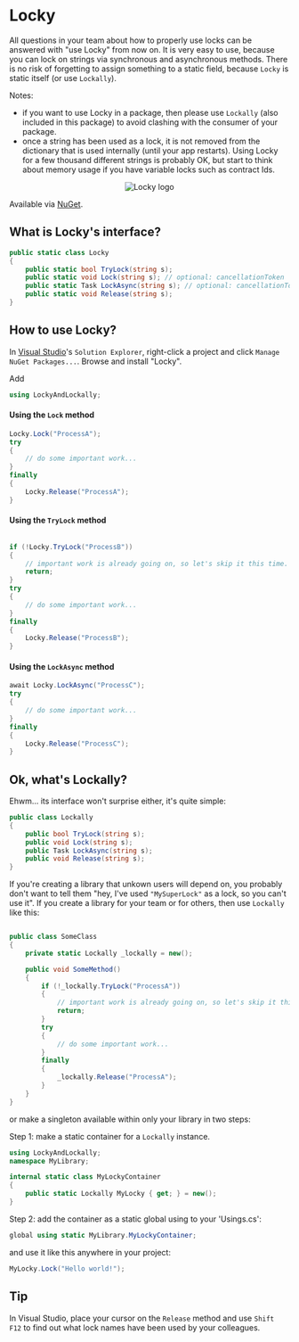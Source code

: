 # Locky

All questions in your team about how to properly use locks can be answered with "use Locky" from now on. It is very easy to use, because you can lock on strings via synchronous and asynchronous methods. There is no risk of forgetting to assign something to a static field, because `Locky` is static itself (or use `Lockally`).

Notes:

- if you want to use Locky in a package, then please use `Lockally` (also included in this package) to avoid clashing with the consumer of your package.<br/>
- once a string has been used as a lock, it is not removed from the dictionary that is used internally (until your app restarts). Using Locky for a few thousand different strings is probably OK, but start to think about memory usage if you have variable locks such as contract Ids.

<p align="center">
    <img src="https://avatars.githubusercontent.com/u/125100496?s=100&u=dfb896642d9b9e298628e8dd804202ed3c5e1386&v=4" alt="Locky logo"/>
</p>

Available via [NuGet](https://www.nuget.org/packages/Locky).

## What is Locky's interface?

```csharp
public static class Locky
{
    public static bool TryLock(string s);
    public static void Lock(string s); // optional: cancellationToken
    public static Task LockAsync(string s); // optional: cancellationToken
    public static void Release(string s);
}
```

## How to use Locky?

In [Visual Studio](https://visualstudio.microsoft.com/downloads/)'s `Solution Explorer`, right-click a project and click `Manage NuGet Packages...`. Browse and install "Locky".

Add
```csharp
using LockyAndLockally;
```

#### Using the `Lock` method

```csharp
Locky.Lock("ProcessA");
try
{
    // do some important work...
}
finally
{
    Locky.Release("ProcessA");
}
```

#### Using the `TryLock` method
```csharp

if (!Locky.TryLock("ProcessB"))
{
    // important work is already going on, so let's skip it this time.
    return;
}
try
{
    // do some important work...
}
finally
{
    Locky.Release("ProcessB");
}
```

#### Using the `LockAsync` method
```csharp
await Locky.LockAsync("ProcessC");
try
{
    // do some important work...
}
finally
{
    Locky.Release("ProcessC");
}
```

## Ok, what's Lockally?

Ehwm... its interface won't surprise either, it's quite simple:

```csharp
public class Lockally
{
    public bool TryLock(string s);
    public void Lock(string s);
    public Task LockAsync(string s);
    public void Release(string s);
}
```

If you're creating a library that unkown users will depend on, you probably don't want to tell them "hey, I've used `"MySuperLock"` as a lock, so you can't use it". If you create a library for your team or for others, then use `Lockally` like this:

```csharp

public class SomeClass
{
    private static Lockally _lockally = new();

    public void SomeMethod()
    {
        if (!_lockally.TryLock("ProcessA"))
        {
            // important work is already going on, so let's skip it this time.
            return; 
        }
        try
        {
            // do some important work...
        }
        finally
        {
            _lockally.Release("ProcessA");
        }
    }
}
```
or make a singleton available within only your library in two steps:

Step 1: make a static container for a `Lockally` instance.
```csharp
using LockyAndLockally;
namespace MyLibrary;

internal static class MyLockyContainer
{
    public static Lockally MyLocky { get; } = new();
}
```
Step 2: add the container as a static global using to your 'Usings.cs':
```csharp
global using static MyLibrary.MyLockyContainer;
```
and use it like this anywhere in your project:
```csharp
MyLocky.Lock("Hello world!");
```

## Tip

In Visual Studio, place your cursor on the `Release` method and use `Shift F12` to find out what lock names have been used by your colleagues.
